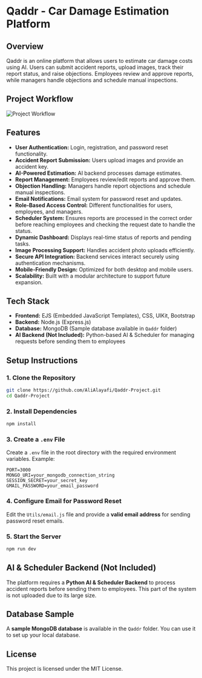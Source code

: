 # Qaddr - Car Damage Estimation Platform

## Overview

Qaddr is an online platform that allows users to estimate car damage costs using AI. Users can submit accident reports, upload images, track their report status, and raise objections. Employees review and approve reports, while managers handle objections and schedule manual inspections.

## Project Workflow
![Project Workflow](https://imgur.com/a/gvjm028)

## Features

- **User Authentication:** Login, registration, and password reset functionality.
- **Accident Report Submission:** Users upload images and provide an accident key.
- **AI-Powered Estimation:** AI backend processes damage estimates.
- **Report Management:** Employees review/edit reports and approve them.
- **Objection Handling:** Managers handle report objections and schedule manual inspections.
- **Email Notifications:** Email system for password reset and updates.
- **Role-Based Access Control:** Different functionalities for users, employees, and managers.
- **Scheduler System:** Ensures reports are processed in the correct order before reaching employees and checking the request date to handle the status.
- **Dynamic Dashboard:** Displays real-time status of reports and pending tasks.
- **Image Processing Support:** Handles accident photo uploads efficiently.
- **Secure API Integration:** Backend services interact securely using authentication mechanisms.
- **Mobile-Friendly Design:** Optimized for both desktop and mobile users.
- **Scalability:** Built with a modular architecture to support future expansion.


## Tech Stack

- **Frontend:** EJS (Embedded JavaScript Templates), CSS, UIKit, Bootstrap
- **Backend:** Node.js (Express.js)
- **Database:** MongoDB (Sample database available in `Qaddr` folder)
- **AI Backend (Not Included):** Python-based AI & Scheduler for managing requests before sending them to employees

## Setup Instructions

### 1. Clone the Repository

```sh
git clone https://github.com/AliAlayafi/Qaddr-Project.git
cd Qaddr-Project
```

### 2. Install Dependencies

```sh
npm install
```

### 3. Create a `.env` File

Create a `.env` file in the root directory with the required environment variables. Example:

```env
PORT=3000
MONGO_URI=your_mongodb_connection_string
SESSION_SECRET=your_secret_key
GMAIL_PASSWORD=your_email_password
```

### 4. Configure Email for Password Reset

Edit the `Utils/email.js` file and provide a **valid email address** for sending password reset emails.

### 5. Start the Server

```sh
npm run dev
```

## AI & Scheduler Backend (Not Included)

The platform requires a **Python AI & Scheduler Backend** to process accident reports before sending them to employees. This part of the system is not uploaded due to its large size.

## Database Sample

A **sample MongoDB database** is available in the `Qaddr` folder. You can use it to set up your local database.


## License
This project is licensed under the MIT License.

